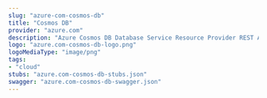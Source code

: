 ```yaml
---
slug: "azure-com-cosmos-db"
title: "Cosmos DB"
provider: "azure.com"
description: "Azure Cosmos DB Database Service Resource Provider REST API"
logo: "azure.com-cosmos-db-logo.png"
logoMediaType: "image/png"
tags:
- "cloud"
stubs: "azure.com-cosmos-db-stubs.json"
swagger: "azure.com-cosmos-db-swagger.json"
---
```

